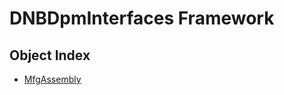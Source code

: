 # DNBDpmInterfaces Framework

## Object Index

  * [MfgAssembly](DNBDpmInterfaces/interface_MfgAssembly_26228.md)
